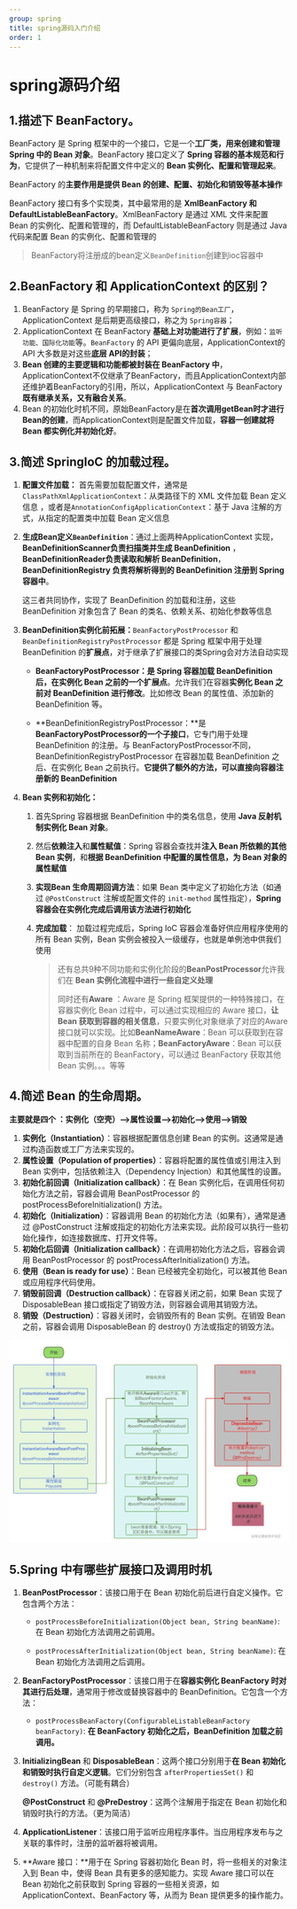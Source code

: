 ```yaml
---
group: spring
title: spring源码入门介绍
order: 1
---
```


# **spring源码介绍**

## 1.描述下 BeanFactory。

BeanFactory 是 Spring 框架中的一个接口，它是一个**工厂类，用来创建和管理 Spring 中的 Bean 对象**。BeanFactory 接口定义了 **Spring 容器的基本规范和行为**，它提供了一种机制来将配置文件中定义的 **Bean 实例化、配置和管理起来**。

BeanFactory 的**主要作用是提供 Bean 的创建、配置、初始化和销毁等基本操作**

BeanFactory 接口有多个实现类，其中最常用的是 **XmlBeanFactory 和 DefaultListableBeanFactory**。XmlBeanFactory 是通过 XML 文件来配置 Bean 的实例化、配置和管理的，而 DefaultListableBeanFactory 则是通过 Java 代码来配置 Bean 的实例化、配置和管理的

> BeanFactory将注册成的bean定义`BeanDefinition`创建到ioc容器中



## 2.BeanFactory 和 ApplicationContext 的区别？

1. BeanFactory 是 Spring 的早期接口，称为 `Spring的Bean工厂`，ApplicationContext 是后期更高级接口，称之为 `Spring容器`；
2. ApplicationContext 在 BeanFactory **基础上对功能进行了扩展**，例如：`监听功能、国际化功能`等。`BeanFactory` 的 API 更偏向底层，ApplicationContext的 API 大多数是对这些**底层 API的封装**；
3. **Bean 创建的主要逻辑和功能都被封装在 BeanFactory 中**，ApplicationContext不仅继承了BeanFactory，而且ApplicationContext内部还维护着BeanFactory的引用，所以，ApplicationContext 与 BeanFactory **既有继承关系，又有融合关系**。
4. Bean 的初始化时机不同，原始BeanFactory是在**首次调用getBean时才进行Bean的创建**，而ApplicationContext则是配置文件加载，**容器一创建就将 Bean 都实例化并初始化好**。



## 3.简述 SpringIoC 的加载过程。

1. **配置文件加载：** 首先需要加载配置文件，通常是`ClassPathXmlApplicationContext`：从类路径下的 XML 文件加载 Bean 定义信息 ，或者是`AnnotationConfigApplicationContext`：基于 Java 注解的方式，从指定的配置类中加载 Bean 定义信息

2. **生成Bean定义`BeanDefinition`**：通过上面两种ApplicationContext 实现，**BeanDefinitionScanner负责扫描类并生成 BeanDefinition** ， **BeanDefinitionReader负责读取和解析 BeanDefinition**，**BeanDefinitionRegistry 负责将解析得到的 BeanDefinition 注册到 Spring 容器中**。

   这三者共同协作，实现了 BeanDefinition 的加载和注册，这些 BeanDefinition 对象包含了 Bean 的类名、依赖关系、初始化参数等信息

3. **BeanDefinition实例化前拓展：**`BeanFactoryPostProcessor` 和 `BeanDefinitionRegistryPostProcessor` 都是 Spring 框架中用于处理 BeanDefinition 的**扩展点**，对于继承了扩展接口的类Spring会对方法自动实现

   - **BeanFactoryPostProcessor：**是 Spring 容器加载 BeanDefinition 后，在**实例化 Bean 之前的一个扩展点**。允许我们在容器**实例化 Bean 之前对 BeanDefinition 进行修改**。比如修改 Bean 的属性值、添加新的 BeanDefinition 等。

   - **BeanDefinitionRegistryPostProcessor：**是 **BeanFactoryPostProcessor的一个子接口**，它专门用于处理 BeanDefinition 的注册。与 BeanFactoryPostProcessor不同，BeanDefinitionRegistryPostProcessor 在容器加载 BeanDefinition 之后、在实例化 Bean 之前执行。**它提供了额外的方法，可以直接向容器注册新的 BeanDefinition**

4. **Bean 实例和初始化：**

   1. 首先Spring 容器根据 BeanDefinition 中的类名信息，使用 **Java 反射机制实例化 Bean 对象**。

   2. 然后**依赖注入**和**属性赋值**：Spring 容器会查找并**注入 Bean 所依赖的其他 Bean 实例**，和**根据 BeanDefinition 中配置的属性信息，为 Bean 对象的属性赋值**

   3. **实现Bean 生命周期回调方法**：如果 Bean 类中定义了初始化方法（如通过 `@PostConstruct` 注解或配置文件的 `init-method` 属性指定），**Spring 容器会在实例化完成后调用该方法进行初始化**

   4. **完成加载**： 加载过程完成后，Spring IoC 容器会准备好供应用程序使用的所有 Bean 实例，Bean 实例会被投入一级缓存，也就是单例池中供我们使用

      > 还有总共9种不同功能和实例化阶段的**BeanPostProcessor**允许我们在 **Bean 实例化流程中进行一些自定义处理**
      >
      > 同时还有**Aware** ：Aware 是 Spring 框架提供的一种特殊接口，在容器实例化 Bean 过程中，可以通过实现相应的 Aware 接口，**让 Bean 获取到容器的相关信息**，只要实例化对象继承了对应的Aware接口就可以实现。比如**BeanNameAware**：Bean 可以获取到在容器中配置的自身 Bean 名称；**BeanFactoryAware**：Bean 可以获取到当前所在的 BeanFactory，可以通过 BeanFactory 获取其他 Bean 实例。。。等等



## 4.简述 Bean 的生命周期。

**主要就是四个 ：实例化（空壳）—>属性设置—>初始化—>使用—>销毁**

1. **实例化（Instantiation）**：容器根据配置信息创建 Bean 的实例。这通常是通过构造函数或工厂方法来实现的。
2. **属性设置（Population of properties）**：容器将配置的属性值或引用注入到 Bean 实例中，包括依赖注入（Dependency Injection）和其他属性的设置。
3. **初始化前回调（Initialization callback）**：在 Bean 实例化后，在调用任何初始化方法之前，容器会调用 BeanPostProcessor 的 postProcessBeforeInitialization() 方法。
4. **初始化（Initialization）**：容器调用 Bean 的初始化方法（如果有），通常是通过 @PostConstruct 注解或指定的初始化方法来实现。此阶段可以执行一些初始化操作，如连接数据库、打开文件等。
5. **初始化后回调（Initialization callback）**：在调用初始化方法之后，容器会调用 BeanPostProcessor 的 postProcessAfterInitialization() 方法。
6. **使用（Bean is ready for use）**：Bean 已经被完全初始化，可以被其他 Bean 或应用程序代码使用。
7. **销毁前回调（Destruction callback）**：在容器关闭之前，如果 Bean 实现了 DisposableBean 接口或指定了销毁方法，则容器会调用其销毁方法。
8. **销毁（Destruction）**：容器关闭时，会销毁所有的 Bean 实例。在销毁 Bean 之前，容器会调用 DisposableBean 的 destroy() 方法或指定的销毁方法。

<img src="../../public/images/image-20240421163432958.png" alt="image-20240421163432958" style="zoom: 67%;" />

## 5.Spring 中有哪些扩展接口及调用时机

1. **BeanPostProcessor**：该接口用于在 Bean 初始化前后进行自定义操作。它包含两个方法：

   - `postProcessBeforeInitialization(Object bean, String beanName)`: 在 Bean 初始化方法调用之前调用。

   - `postProcessAfterInitialization(Object bean, String beanName)`: 在 Bean 初始化方法调用之后调用。

2. **BeanFactoryPostProcessor**：该接口用于在**容器实例化 BeanFactory 时对其进行后处理**，通常用于修改或替换容器中的 BeanDefinition。它包含一个方法：
   - `postProcessBeanFactory(ConfigurableListableBeanFactory beanFactory)`: **在 BeanFactory 初始化之后，BeanDefinition 加载之前调用。**

3. **InitializingBean** 和 **DisposableBean**：这两个接口分别用于**在 Bean 初始化和销毁时执行自定义逻辑**。它们分别包含 `afterPropertiesSet()` 和 `destroy()` 方法。（可能有耦合）

   **@PostConstruct** 和 **@PreDestroy**：这两个注解用于指定在 Bean 初始化和销毁时执行的方法。（更为简洁）

4. **ApplicationListener**：该接口用于监听应用程序事件。当应用程序发布与之关联的事件时，注册的监听器将被调用。

5. **Aware 接口：**用于在 Spring 容器初始化 Bean 时，将一些相关的对象注入到 Bean 中，使得 Bean 具有更多的感知能力。实现 Aware 接口可以在 Bean 初始化之前获取到 Spring 容器的一些相关资源，如 ApplicationContext、BeanFactory 等，从而为 Bean 提供更多的操作能力。

